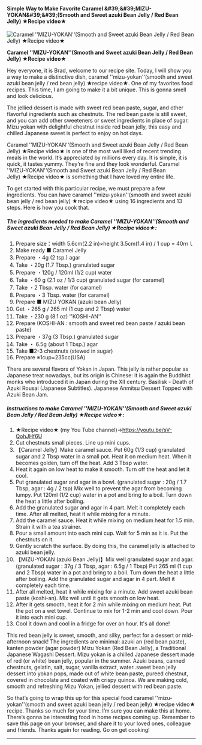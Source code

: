             

#### Simple Way to Make Favorite Caramel &amp;#39;&amp;#39;MIZU-YOKAN&amp;#39;&amp;#39;(Smooth and Sweet azuki Bean Jelly / Red Bean Jelly) ★Recipe video★

![Caramel ''MIZU-YOKAN''(Smooth and Sweet azuki Bean Jelly / Red Bean Jelly) ★Recipe video★](https://img-global.cpcdn.com/recipes/28060d813d13a36a/751x532cq70/caramel-mizu-yokansmooth-and-sweet-azuki-bean-jelly-red-bean-jelly-%e2%98%85recipe-video%e2%98%85-recipe-main-photo.jpg)

**Caramel ''MIZU-YOKAN''(Smooth and Sweet azuki Bean Jelly / Red Bean Jelly) ★Recipe video★**

Hey everyone, it is Brad, welcome to our recipe site. Today, I will show you a way to make a distinctive dish, caramel ''mizu-yokan''(smooth and sweet azuki bean jelly / red bean jelly) ★recipe video★. One of my favorites food recipes. This time, I am going to make it a bit unique. This is gonna smell and look delicious.

The jellied dessert is made with sweet red bean paste, sugar, and other flavorful ingredients such as chestnuts. The red bean paste is still sweet, and you can add other sweeteners or sweet ingredients in place of sugar. Mizu yokan with delightful chestnut inside red bean jelly, this easy and chilled Japanese sweet is perfect to enjoy on hot days.

Caramel ''MIZU-YOKAN''(Smooth and Sweet azuki Bean Jelly / Red Bean Jelly) ★Recipe video★ is one of the most well liked of recent trending meals in the world. It’s appreciated by millions every day. It is simple, it is quick, it tastes yummy. They’re fine and they look wonderful. Caramel ''MIZU-YOKAN''(Smooth and Sweet azuki Bean Jelly / Red Bean Jelly) ★Recipe video★ is something that I have loved my entire life.

To get started with this particular recipe, we must prepare a few ingredients. You can have caramel ''mizu-yokan''(smooth and sweet azuki bean jelly / red bean jelly) ★recipe video★ using 16 ingredients and 13 steps. Here is how you cook that.

##### The ingredients needed to make Caramel ''MIZU-YOKAN''(Smooth and Sweet azuki Bean Jelly / Red Bean Jelly) ★Recipe video★:

1.  Prepare size：width 5.6cm(2.2 in)×height 3.5cm(1.4 in) / 1 cup = 40ｍｌ
2.  Make ready ■ Caramel Jelly
3.  Prepare ・4g (2 tsp.) agar
4.  Take ・20g (1.7 Tbsp.) granulated sugar
5.  Prepare ・120g / 120ml (1/2 cup) water
6.  Take ・60 g (2.1 oz / 1/3 cup) granulated sugar (for caramel)
7.  Take ・2 Tbsp. water (for caramel)
8.  Prepare ・3 Tbsp. water (for caramel)
9.  Prepare ■ MIZU YOKAN (azuki bean Jelly)
10.  Get ・265 g / 265 ml (1 cup and 2 Tbsp) water
11.  Take ・230 g (8.1 oz) ''KOSHI-AN''
12.  Prepare (KOSHI-AN : smooth and sweet red bean paste / azuki bean paste)
13.  Prepare ・37g (3 Tbsp.) granulated sugar
14.  Take ・ 6.5g (about 1 Tbsp.) agar
15.  Take ■2-3 chestnuts (stewed in sugar)
16.  Prepare ※1cup=235cc(USA)

There are several flavors of Yokan in Japan. This jelly is rather popular as Japanese treat nowadays, but its origin is Chinese: it is again the Buddhist monks who introduced it in Japan during the XII century. Basilisk - Death of Azuki Rousai (Japanese Subtitles). Japanese Anmitsu Dessert Topped with Azuki Bean Jam.

##### Instructions to make Caramel ''MIZU-YOKAN''(Smooth and Sweet azuki Bean Jelly / Red Bean Jelly) ★Recipe video★:

1.  ★Recipe video★ (my You Tube channel)→https://youtu.be/sV-QohJHf6U
2.  Cut chestnuts small pieces. Line up mini cups.
3.  【Caramel Jelly】Make caramel sauce. Put 60g (1/3 cup) granulated sugar and 2 Tbsp water in a small pot. Heat it on medium heat. When it becomes golden, turn off the heat. Add 3 Tbsp water.
4.  Heat it again on low heat to make it smooth. Turn off the heat and let it cool.
5.  Put granulated sugar and agar in a bowl. (granulated sugar : 20g / 1.7 Tbsp, agar : 4g / 2 tsp) Mix well to prevent the agar from becoming lumpy. Put 120ml (1/2 cup) water in a pot and bring to a boil. Turn down the heat a little after boiling.
6.  Add the granulated sugar and agar in 4 part. Melt it completely each time. After all melted, heat it while mixing for a minute.
7.  Add the caramel sauce. Heat it while mixing on medium heat for 1.5 min. Strain it with a tea strainer.
8.  Pour a small amount into each mini cup. Wait for 5 min as it is. Put the chestnuts on it.
9.  Gently scratch the surface. By doing this, the caramel jelly is attached to azuki bean jelly.
10.  【MIZU-YOKAN (azuki Bean Jelly)】Mix well granulated sugar and agar. (granulated sugar : 37g / 3 Tbsp, agar : 6.5g / 1 Tbsp) Put 265 ml (1 cup and 2 Tbsp) water in a pot and bring to a boil. Turn down the heat a little after boiling. Add the granulated sugar and agar in 4 part. Melt it completely each time.
11.  After all melted, heat it while mixing for a minute. Add sweet azuki bean paste (koshi-an). Mix well until it gets smooth on low heat.
12.  After it gets smooth, heat it for 2 min while mixing on medium heat. Put the pot on a wet towel. Continue to mix for 1-2 min and cool down. Pour it into each mini cup.
13.  Cool it down and cool in a fridge for over an hour. It's all done!

This red bean jelly is sweet, smooth, and silky, perfect for a dessert or mid-afternoon snack! The ingredients are minimal: azuki an (red bean paste), kanten powder (agar powder) Mizu Yokan (Red Bean Jelly), a Traditional Japanese Wagashi Dessert. Mizu yokan is a chilled Japanese dessert made of red (or white) bean jelly, popular in the summer. Azuki beans, canned chestnuts, gelatin, salt, sugar, vanilla extract, water..sweet bean jelly dessert into yokan pops, made out of white bean paste, pureed chestnut, covered in chocolate and coated with crispy quinoa. We are making cold, smooth and refreshing Mizu Yokan, jellied dessert with red bean paste.

So that’s going to wrap this up for this special food caramel ''mizu-yokan''(smooth and sweet azuki bean jelly / red bean jelly) ★recipe video★ recipe. Thanks so much for your time. I’m sure you can make this at home. There’s gonna be interesting food in home recipes coming up. Remember to save this page on your browser, and share it to your loved ones, colleague and friends. Thanks again for reading. Go on get cooking!

* * *